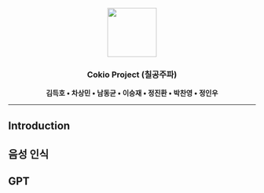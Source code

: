<p  align="center"><img src="
https://dataonair.or.kr/bigjob/bigjob/wp-content/themes/db_academy/assets/images/logo.png" height=100>

<div align="center">

### Cokio Project (칠공주파)


**김득호 • 차상민 • 남동균 • 이승재 • 정진환 • 박찬영 • 정인우**

</div>

---


## Introduction



## 음성 인식



## GPT